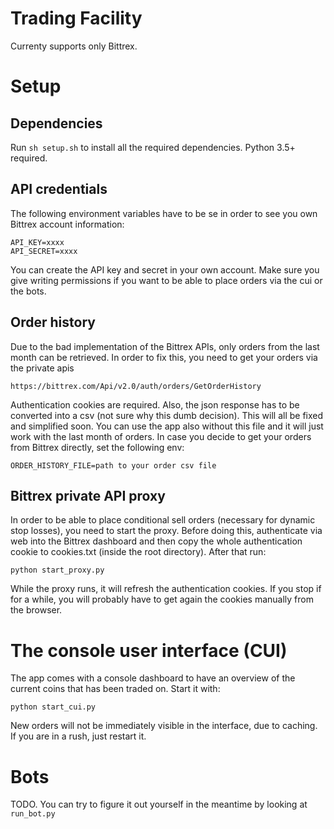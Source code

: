 # Trading Facility

Currenty supports only Bittrex.

# Setup
## Dependencies
Run
`sh setup.sh`
to install all the required dependencies. Python 3.5+ required.

## API credentials
The following environment variables have to be se in order to see you own Bittrex account information:
```
API_KEY=xxxx
API_SECRET=xxxx
```
You can create the API key and secret in your own account. Make sure you give writing permissions if you want to be able to place orders via the cui or the bots.
## Order history
Due to the bad implementation of the Bittrex APIs, only orders from the last month can be retrieved.
In order to fix this, you need to get your orders via the private apis
```
https://bittrex.com/Api/v2.0/auth/orders/GetOrderHistory
```
Authentication cookies are required. Also, the json response has to be converted into a csv (not sure why this dumb decision).
This will all be fixed and simplified soon. You can use the app also without this file and it will
just work with the last month of orders. In case you decide to get your orders from Bittrex directly, set the following env:
```
ORDER_HISTORY_FILE=path to your order csv file
```

## Bittrex private API proxy

In order to be able to place conditional sell orders (necessary for dynamic stop losses), you need to start the proxy.
Before doing this, authenticate via web into the Bittrex dashboard and then copy the whole authentication cookie
to cookies.txt (inside the root directory).
After that run:
```
python start_proxy.py
```
While the proxy runs, it will refresh the authentication cookies. If you stop if for a while, you will probably have
to get again the cookies manually from the browser.

# The console user interface (CUI)
The app comes with a console dashboard to have an overview of the current coins that has been traded
on. Start it with:
```
python start_cui.py
```
New orders will not be immediately visible in the interface, due to caching. If you are in a rush, just
restart it.

# Bots
TODO. You can try to figure it out yourself in the meantime by looking at `run_bot.py`
